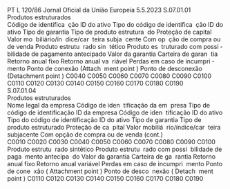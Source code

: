 PT  L 120/86 Jornal Oficial da União Europeia 5.5.2023
 S.07.01.01  
Produtos estruturados  
Código de 
identifica ­
ção ID do 
ativo  Tipo do 
código de 
identifica ­
ção ID do 
ativo  Tipo de 
garantia  Tipo de 
produto 
estrutura ­
do  Proteção 
de capital  Valor mo ­
biliário/ín ­
dice/car ­
teira subja ­
cente  Com op ­
ção de 
compra 
ou de 
venda  Produto 
estrutu ­
rado sin ­
tético  Produto es ­
truturado 
com possi ­
bilidade de 
pagamento 
antecipado  Valor da 
garantia  Carteira 
de garan ­
tia  Retorno 
anual fixo  Retorno 
anual va ­
riável  Perdas em 
caso de 
incumpri ­
mento  Ponto de 
conexão 
(Attach ­
ment point ) Ponto de 
desconexão 
(Detachment 
point ) 
C0040  C0050  C0060  C0070  C0080  C0090  C0100  C0110  C0120  C0130  C0140  C0150  C0160  C0170  C0180  C0190  
S.07.01.04  
Produtos estruturados  
Nome legal da 
empresa  Código de iden ­
tificação da em ­
presa  Tipo de código 
de identificação 
ID da empresa  Código de iden ­
tificação ID do 
ativo  Tipo do código 
de identificação 
ID do ativo  Tipo de garantia  Tipo de produto 
estruturado  Proteção de ca ­
pital  Valor mobiliá ­
rio/índice/car ­
teira subjacente  Com opção de 
compra ou de 
venda  (cont.)  
C0010  C0020  C0030  C0040  C0050  C0060  C0070  C0080  C0090  C0100  
Produto estrutu ­
rado sintético  Produto estrutu ­
rado com possi ­
bilidade de paga ­
mento antecipa ­
do  Valor da garantia  Carteira de ga ­
rantia  Retorno anual 
fixo  Retorno anual 
variável  Perdas em caso 
de incumpri ­
mento  Ponto de cone ­
xão ( Attachment 
point ) Ponto de desco ­
nexão ( Detach ­
ment point ) 
C0110  C0120  C0130  C0140  C0150  C0160  C0170  C0180  C0190